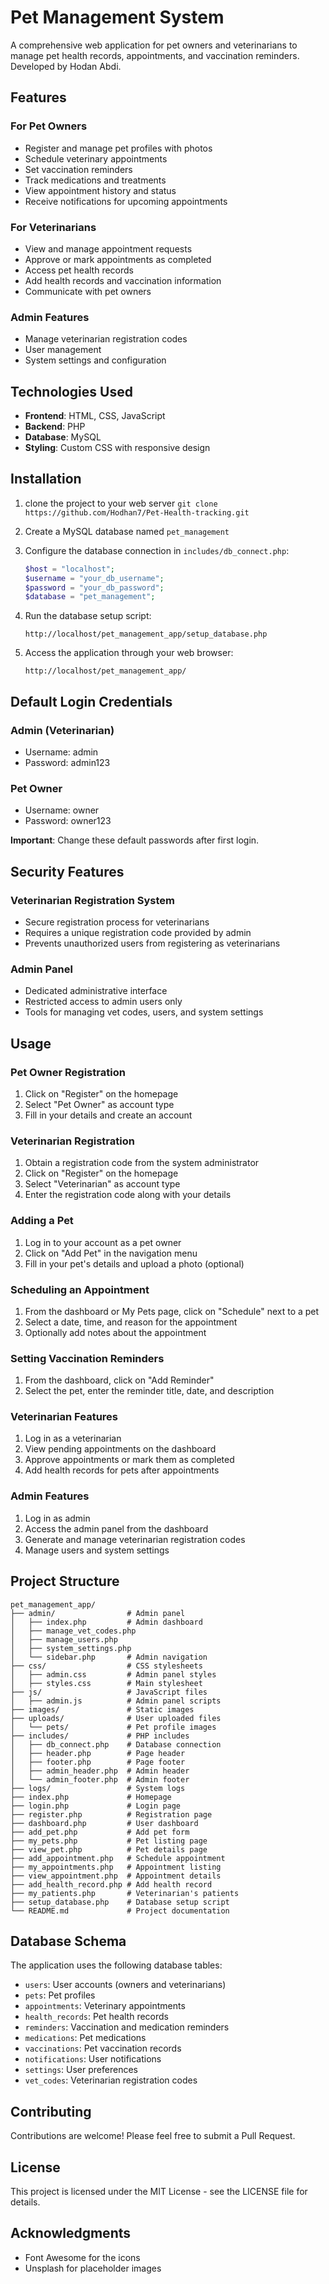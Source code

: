 # Pet Management System

A comprehensive web application for pet owners and veterinarians to manage pet health records, appointments, and vaccination reminders. Developed by Hodan Abdi.

## Features

### For Pet Owners
- Register and manage pet profiles with photos
- Schedule veterinary appointments
- Set vaccination reminders
- Track medications and treatments
- View appointment history and status
- Receive notifications for upcoming appointments

### For Veterinarians
- View and manage appointment requests
- Approve or mark appointments as completed
- Access pet health records
- Add health records and vaccination information
- Communicate with pet owners

### Admin Features
- Manage veterinarian registration codes
- User management
- System settings and configuration

## Technologies Used

- **Frontend**: HTML, CSS, JavaScript
- **Backend**: PHP
- **Database**: MySQL
- **Styling**: Custom CSS with responsive design

## Installation

1. clone the project to your web server
   ```git clone https://github.com/Hodhan7/Pet-Health-tracking.git```

2. Create a MySQL database named `pet_management`

3. Configure the database connection in `includes/db_connect.php`:
   ```php
   $host = "localhost";
   $username = "your_db_username";
   $password = "your_db_password";
   $database = "pet_management";
   ```

4. Run the database setup script:
   ```
   http://localhost/pet_management_app/setup_database.php
   ```

5. Access the application through your web browser:
   ```
   http://localhost/pet_management_app/
   ```

## Default Login Credentials

### Admin (Veterinarian)
- Username: admin
- Password: admin123

### Pet Owner
- Username: owner
- Password: owner123

**Important**: Change these default passwords after first login.

## Security Features

### Veterinarian Registration System
- Secure registration process for veterinarians
- Requires a unique registration code provided by admin
- Prevents unauthorized users from registering as veterinarians

### Admin Panel
- Dedicated administrative interface
- Restricted access to admin users only
- Tools for managing vet codes, users, and system settings

## Usage

### Pet Owner Registration
1. Click on "Register" on the homepage
2. Select "Pet Owner" as account type
3. Fill in your details and create an account

### Veterinarian Registration
1. Obtain a registration code from the system administrator
2. Click on "Register" on the homepage
3. Select "Veterinarian" as account type
4. Enter the registration code along with your details

### Adding a Pet
1. Log in to your account as a pet owner
2. Click on "Add Pet" in the navigation menu
3. Fill in your pet's details and upload a photo (optional)

### Scheduling an Appointment
1. From the dashboard or My Pets page, click on "Schedule" next to a pet
2. Select a date, time, and reason for the appointment
3. Optionally add notes about the appointment

### Setting Vaccination Reminders
1. From the dashboard, click on "Add Reminder"
2. Select the pet, enter the reminder title, date, and description

### Veterinarian Features
1. Log in as a veterinarian
2. View pending appointments on the dashboard
3. Approve appointments or mark them as completed
4. Add health records for pets after appointments

### Admin Features
1. Log in as admin
2. Access the admin panel from the dashboard
3. Generate and manage veterinarian registration codes
4. Manage users and system settings

## Project Structure

```
pet_management_app/
├── admin/                # Admin panel
│   ├── index.php         # Admin dashboard
│   ├── manage_vet_codes.php
│   ├── manage_users.php
│   ├── system_settings.php
│   └── sidebar.php       # Admin navigation
├── css/                  # CSS stylesheets
│   ├── admin.css         # Admin panel styles
│   ├── styles.css        # Main stylesheet
├── js/                   # JavaScript files
│   ├── admin.js          # Admin panel scripts
├── images/               # Static images
├── uploads/              # User uploaded files
│   └── pets/             # Pet profile images
├── includes/             # PHP includes
│   ├── db_connect.php    # Database connection
│   ├── header.php        # Page header
│   ├── footer.php        # Page footer
│   ├── admin_header.php  # Admin header
│   └── admin_footer.php  # Admin footer
├── logs/                 # System logs
├── index.php             # Homepage
├── login.php             # Login page
├── register.php          # Registration page
├── dashboard.php         # User dashboard
├── add_pet.php           # Add pet form
├── my_pets.php           # Pet listing page
├── view_pet.php          # Pet details page
├── add_appointment.php   # Schedule appointment
├── my_appointments.php   # Appointment listing
├── view_appointment.php  # Appointment details
├── add_health_record.php # Add health record
├── my_patients.php       # Veterinarian's patients
├── setup_database.php    # Database setup script
└── README.md             # Project documentation
```

## Database Schema

The application uses the following database tables:

- `users`: User accounts (owners and veterinarians)
- `pets`: Pet profiles
- `appointments`: Veterinary appointments
- `health_records`: Pet health records
- `reminders`: Vaccination and medication reminders
- `medications`: Pet medications
- `vaccinations`: Pet vaccination records
- `notifications`: User notifications
- `settings`: User preferences
- `vet_codes`: Veterinarian registration codes

## Contributing

Contributions are welcome! Please feel free to submit a Pull Request.

## License

This project is licensed under the MIT License - see the LICENSE file for details.

## Acknowledgments

- Font Awesome for the icons
- Unsplash for placeholder images
